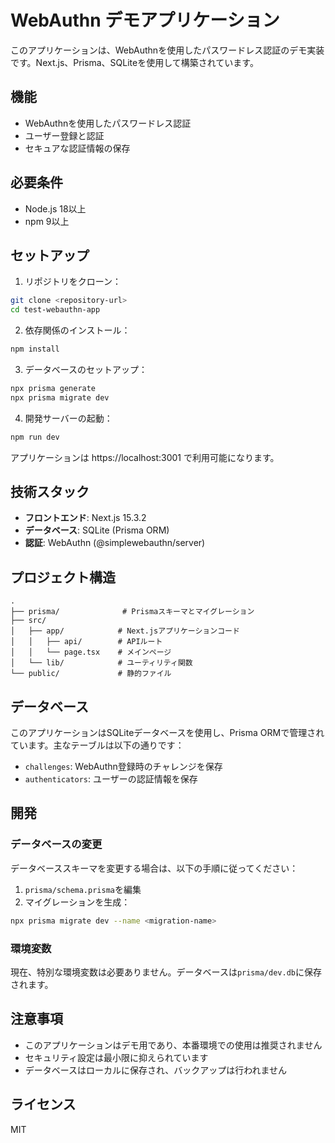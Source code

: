 # WebAuthn デモアプリケーション

このアプリケーションは、WebAuthnを使用したパスワードレス認証のデモ実装です。Next.js、Prisma、SQLiteを使用して構築されています。

## 機能

- WebAuthnを使用したパスワードレス認証
- ユーザー登録と認証
- セキュアな認証情報の保存

## 必要条件

- Node.js 18以上
- npm 9以上

## セットアップ

1. リポジトリをクローン：
```bash
git clone <repository-url>
cd test-webauthn-app
```

2. 依存関係のインストール：
```bash
npm install
```

3. データベースのセットアップ：
```bash
npx prisma generate
npx prisma migrate dev
```

4. 開発サーバーの起動：
```bash
npm run dev
```

アプリケーションは https://localhost:3001 で利用可能になります。

## 技術スタック

- **フロントエンド**: Next.js 15.3.2
- **データベース**: SQLite (Prisma ORM)
- **認証**: WebAuthn (@simplewebauthn/server)

## プロジェクト構造

```
.
├── prisma/              # Prismaスキーマとマイグレーション
├── src/
│   ├── app/            # Next.jsアプリケーションコード
│   │   ├── api/        # APIルート
│   │   └── page.tsx    # メインページ
│   └── lib/            # ユーティリティ関数
└── public/             # 静的ファイル
```

## データベース

このアプリケーションはSQLiteデータベースを使用し、Prisma ORMで管理されています。主なテーブルは以下の通りです：

- `challenges`: WebAuthn登録時のチャレンジを保存
- `authenticators`: ユーザーの認証情報を保存

## 開発

### データベースの変更

データベーススキーマを変更する場合は、以下の手順に従ってください：

1. `prisma/schema.prisma`を編集
2. マイグレーションを生成：
```bash
npx prisma migrate dev --name <migration-name>
```

### 環境変数

現在、特別な環境変数は必要ありません。データベースは`prisma/dev.db`に保存されます。

## 注意事項

- このアプリケーションはデモ用であり、本番環境での使用は推奨されません
- セキュリティ設定は最小限に抑えられています
- データベースはローカルに保存され、バックアップは行われません

## ライセンス

MIT
